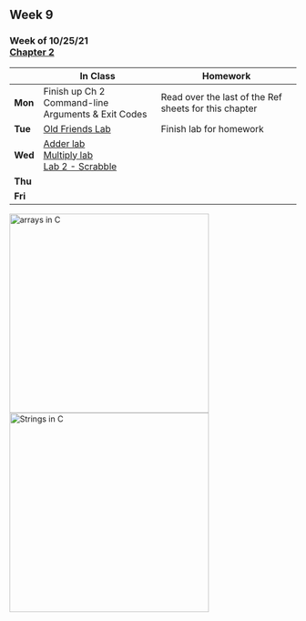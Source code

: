 ## Week 9

### Week of 10/25/21<br>[Chapter 2](/apcsp/curriculum/2)

  |       |In Class               |Homework   |
  |-------|---------              |---------  |
  |**Mon**|Finish up Ch 2<br>Command-line Arguments & Exit Codes |Read over the last of the Ref sheets for this chapter |
  |**Tue**|[Old Friends Lab](https://lab.cs50.io/candib80/cs50labs/c/oldFriends/) |Finish lab for homework |
  |**Wed**|[Adder lab](https://lab.cs50.io/candib80/cs50labs/c/adder/)<br> [Multiply lab](https://lab.cs50.io/candib80/cs50labs/c/mult/)<br> [Lab 2 - Scrabble](https://candib80.github.io/apcsp/psets/scrabble) | |
  |**Thu**| | |
  |**Fri**| | |


<meta http-equiv="refresh" content="300"/>

<img src="https://media.geeksforgeeks.org/wp-content/cdn-uploads/Array-Declaration-In-C.png" alt="arrays in C" height="350">
<img src="https://media.geeksforgeeks.org/wp-content/cdn-uploads/20201209135923/String-in-C.png" alt="Strings in C" height="350">
